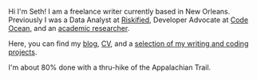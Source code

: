 Hi I'm Seth! I am a freelance writer currently based in New Orleans. Previously I was a Data Analyst at [Riskified](https://www.riskified.com/), Developer Advocate at [Code Ocean](https://codeocean.com/), and an [academic researcher](https://scholar.google.com/citations?user=66CRLeoAAAAJ&hl=en). 

Here, you can find my [blog](/blog), [CV](/files/cv.pdf), and a [selection of my writing and coding projects](/files/cv.pdf). 

I'm about 80% done with a thru-hike of the Appalachian Trail.

